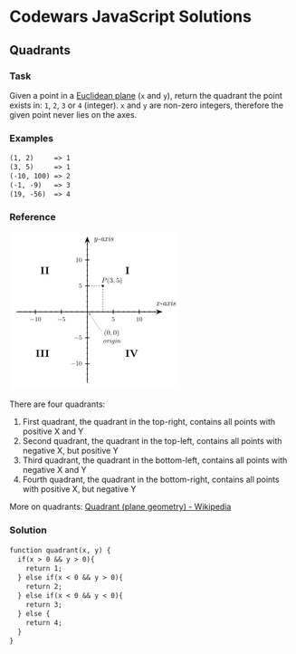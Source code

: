 # Codewars JavaScript Solutions

## Quadrants

### Task

Given a point in a [Euclidean plane](https://en.wikipedia.org/wiki/Euclidean_plane) (`x` and `y`), return the quadrant the point exists in: `1`, `2`, `3` or `4` (integer). `x` and `y` are non-zero integers, therefore the given point never lies on the axes.

### Examples

```
(1, 2)     => 1
(3, 5)     => 1
(-10, 100) => 2
(-1, -9)   => 3
(19, -56)  => 4
```

### Reference

![image](image-5.png)

There are four quadrants:

1. First quadrant, the quadrant in the top-right, contains all points with positive X and Y
2. Second quadrant, the quadrant in the top-left, contains all points with negative X, but positive Y
3. Third quadrant, the quadrant in the bottom-left, contains all points with negative X and Y
4. Fourth quadrant, the quadrant in the bottom-right, contains all points with positive X, but negative Y

More on quadrants: [Quadrant (plane geometry) - Wikipedia](<https://en.wikipedia.org/wiki/Quadrant_(plane_geometry)>)

### Solution

```
function quadrant(x, y) {
  if(x > 0 && y > 0){
    return 1;
  } else if(x < 0 && y > 0){
    return 2;
  } else if(x < 0 && y < 0){
    return 3;
  } else {
    return 4;
  }
}
```
